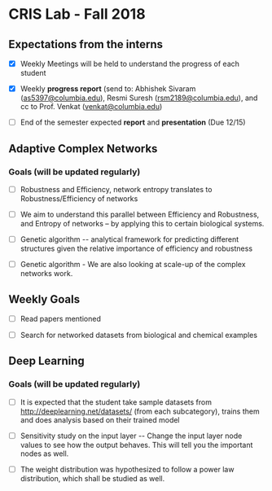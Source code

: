 # CRIS Lab - Fall 2018

## Expectations from the interns

- [X] Weekly Meetings will be held to understand the progress of each student

- [X] Weekly **progress report** (send to: Abhishek Sivaram (as5397@columbia.edu), Resmi Suresh (rsm2189@columbia.edu), and cc to Prof. Venkat (venkat@columbia.edu)

- [ ] End of the semester expected **report** and **presentation** (Due 12/15)


## Adaptive Complex Networks
### Goals (will be updated regularly)
- [ ] Robustness and Efficiency, network entropy translates to Robustness/Efficiency of networks

- [ ] We aim to understand this parallel between Efficiency and Robustness, and Entropy of networks – by applying this to certain biological systems.

 - [ ] Genetic algorithm -- analytical framework for predicting different structures given the relative importance of efficiency and robustness

 - [ ] Genetic algorithm - We are also looking at scale-up of the complex networks work.

## Weekly Goals
- [ ] Read papers mentioned
- [ ] Search for networked datasets from biological and chemical examples


## Deep Learning

### Goals (will be updated regularly)
- [ ] It is expected that the student take sample datasets from http://deeplearning.net/datasets/ (from each subcategory), trains them and does analysis based on their trained model

 - [ ] Sensitivity study on the input layer -- Change the input layer node values to see how the output behaves. This will tell you the important nodes as well.


 - [ ] The weight distribution was hypothesized to follow a power law distribution, which shall be studied as well.
